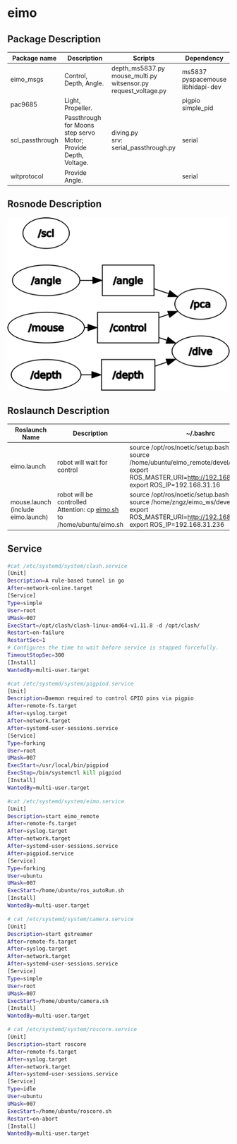 # eimo

## Package Description
| Package name     | Description                                                                                   | Scripts                                                                    | Dependency                                |
|------------------|-----------------------------------------------------------------------------------------------|----------------------------------------------------------------------------|-------------------------------------------|
| eimo_msgs        | Control, Depth, Angle.                                                                        | depth_ms5837.py<br/>mouse_multi.py<br/>witsensor.py<br/>request_voltage.py | ms5837<br/>pyspacemouse<br/>libhidapi-dev |
| pac9685          | Light, Propeller.                                                                             |                                                                            | pigpio<br/>simple_pid<br/>                |
| scl_passthrough  | Passthrough for Moons step servo Motor; Provide Depth, Voltage.                               | diving.py<br/>srv: serial_passthrough.py                                   | serial                                    |
| witprotocol      | Provide Angle.                                                                                |                                                                            | serial                                    |

## Rosnode Description

![rosgraph](rosgraph.png)

## Roslaunch Description

| Roslaunch Name                         | Description                                                                                              | ~/.bashrc                                                                                                                                                                   | Machine |
|----------------------------------------|----------------------------------------------------------------------------------------------------------|-----------------------------------------------------------------------------------------------------------------------------------------------------------------------------|---------|
| eimo.launch                            | robot will wait for control                                                                              | source /opt/ros/noetic/setup.bash <br/>source /home/ubuntu/eimo_remote/devel/setup.sh <br/>export ROS_MASTER_URI=http://192.168.31.16:11311<br/>export ROS_IP=192.168.31.16 | remote  |
| mouse.launch<br/>(include eimo.launch) | robot will be controlled<br/>Attention: cp [eimo.sh](eimo_msgs\scripts\eimo.sh)  to /home/ubuntu/eimo.sh | source /opt/ros/noetic/setup.bash <br/>source /home/zngz/eimo_ws/devel/setup.sh <br/>export ROS_MASTER_URI=http://192.168.31.16:11311<br/>export ROS_IP=192.168.31.236      | local   |



## Service
```bash
#cat /etc/systemd/system/clash.service
[Unit]
Description=A rule-based tunnel in go
After=network-online.target
[Service]
Type=simple
User=root
UMask=007
ExecStart=/opt/clash/clash-linux-amd64-v1.11.8 -d /opt/clash/
Restart=on-failure
RestartSec=1
# Configures the time to wait before service is stopped forcefully.
TimeoutStopSec=300
[Install]
WantedBy=multi-user.target
```

```bash
#cat /etc/systemd/system/pigpiod.service
[Unit]
Description=Daemon required to control GPIO pins via pigpio
After=remote-fs.target
After=syslog.target
After=network.target
After=systemd-user-sessions.service
[Service]
Type=forking
User=root
UMask=007
ExecStart=/usr/local/bin/pigpiod
ExecStop=/bin/systemctl kill pigpiod
[Install]
WantedBy=multi-user.target
```

```bash
#cat /etc/systemd/system/eimo.service
[Unit]
Description=start eimo_remote
After=remote-fs.target
After=syslog.target
After=network.target
After=systemd-user-sessions.service
After=pigpiod.service
[Service]
Type=forking
User=ubuntu
UMask=007
ExecStart=/home/ubuntu/ros_autoRun.sh
[Install]
WantedBy=multi-user.target
```

```bash
# cat /etc/systemd/system/camera.service
[Unit]
Description=start gstreamer
After=remote-fs.target
After=syslog.target
After=network.target
After=systemd-user-sessions.service
[Service]
Type=simple
User=root
UMask=007
ExecStart=/home/ubuntu/camera.sh
[Install]
WantedBy=multi-user.target
```

```bash
# cat /etc/systemd/system/roscore.service
[Unit]
Description=start roscore
After=remote-fs.target
After=syslog.target
After=network.target
After=systemd-user-sessions.service
[Service]
Type=idle
User=ubuntu
UMask=007
ExecStart=/home/ubuntu/roscore.sh
Restart=on-abort
[Install]
WantedBy=multi-user.target
```

